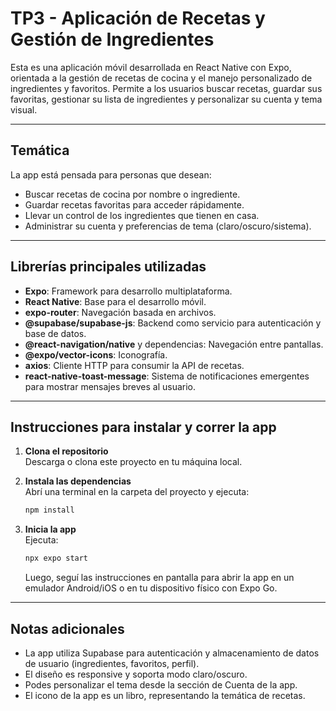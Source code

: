 # TP3 - Aplicación de Recetas y Gestión de Ingredientes

Esta es una aplicación móvil desarrollada en React Native con Expo, orientada a la gestión de recetas de cocina y el manejo personalizado de ingredientes y favoritos. Permite a los usuarios buscar recetas, guardar sus favoritas, gestionar su lista de ingredientes y personalizar su cuenta y tema visual.

---

## Temática

La app está pensada para personas que desean:
- Buscar recetas de cocina por nombre o ingrediente.
- Guardar recetas favoritas para acceder rápidamente.
- Llevar un control de los ingredientes que tienen en casa.
- Administrar su cuenta y preferencias de tema (claro/oscuro/sistema).

---

## Librerías principales utilizadas

- **Expo**: Framework para desarrollo multiplataforma.
- **React Native**: Base para el desarrollo móvil.
- **expo-router**: Navegación basada en archivos.
- **@supabase/supabase-js**: Backend como servicio para autenticación y base de datos.
- **@react-navigation/native** y dependencias: Navegación entre pantallas.
- **@expo/vector-icons**: Iconografía.
- **axios**: Cliente HTTP para consumir la API de recetas.
- **react-native-toast-message**: Sistema de notificaciones emergentes para mostrar mensajes breves al usuario.

---

## Instrucciones para instalar y correr la app

1. **Clona el repositorio**  
   Descarga o clona este proyecto en tu máquina local.

2. **Instala las dependencias**  
   Abrí una terminal en la carpeta del proyecto y ejecuta:
   ```bash
   npm install
   ```

3. **Inicia la app**  
   Ejecuta:
   ```bash
   npx expo start
   ```
   Luego, seguí las instrucciones en pantalla para abrir la app en un emulador Android/iOS o en tu dispositivo físico con Expo Go.

---

## Notas adicionales

- La app utiliza Supabase para autenticación y almacenamiento de datos de usuario (ingredientes, favoritos, perfil).
- El diseño es responsive y soporta modo claro/oscuro.
- Podes personalizar el tema desde la sección de Cuenta de la app.
- El icono de la app es un libro, representando la temática de recetas.

